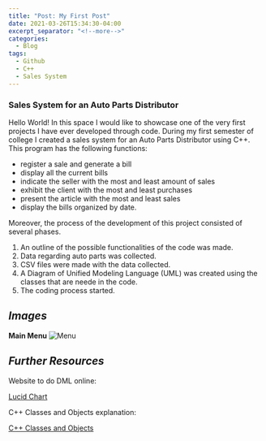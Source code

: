 ```yaml
---
title: "Post: My First Post"
date: 2021-03-26T15:34:30-04:00
excerpt_separator: "<!--more-->"
categories:
  - Blog
tags:
  - Github
  - C++
  - Sales System
---
```


### **Sales System for an Auto Parts Distributor**

Hello World!
In this space I would like to showcase one of the very first projects I have ever developed through code. During my first semester of college I created a sales system for an Auto Parts Distributor using C++. This program has the following functions:
- register a sale and generate a bill
- display all the current bills
- indicate the seller with the most and least amount of sales
- exhibit the client with the most and least purchases
- present the article with the most and least sales
- display the bills organized by date.

Moreover, the process of the development of this project consisted of several phases.
1. An outline of the possible functionalities of the code was made.
2. Data regarding auto parts was collected.
3. CSV files were made with the data collected.
4. A Diagram of Unified Modeling Language (UML) was created using the classes that are neede in the code.
5. The coding process started.

## _**Images**_

**Main Menu**
![Menu](https://postimg.cc/Fds9FTZQ)




## _**Further Resources**_

Website to do DML online:

[Lucid Chart](https://lucid.app/documents#/dashboard)

C++ Classes and Objects explanation:

[C++ Classes and Objects](https://www.w3schools.com/cpp/cpp_classes.asp)
